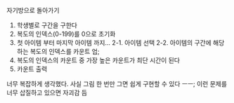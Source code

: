 자기방으로 돌아가기

1. 학생별로 구간을 구한다
2. 복도의 인덱스(0-199)를 0으로 초기화
2. 첫 아이템 부터 마지막 아이템 까지...
  2-1. 아이템 선택
  2-2. 아이템의 구간에 해당하는 복도의 인덱스를 카운트 업;
3. 복도의 인덱스의 카운트 중 가장 높은 카운트가 최단 시간이 된다
4. 카운트 출력

너무 복잡하게 생각했다. 사실 그림 한 번만 그면 쉽게 구현할 수 있다 ㅡㅡ;
이런 문제를 너무 삽질하고 있으면 자괴감 듬
